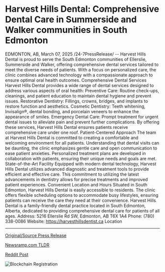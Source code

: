 # Harvest Hills Dental: Comprehensive Dental Care in Summerside and Walker communities in South Edmonton

EDMONTON, AB, March 07, 2025 /24-7PressRelease/ -- Harvest Hills Dental is proud to serve the South Edmonton communities of Ellerslie, Summerside and Walker, offering comprehensive dental services tailored to meet the diverse needs of patients. With a focus on personalized care, the clinic combines advanced technology with a compassionate approach to ensure optimal oral health outcomes.  Comprehensive Dental Services  Harvest Hills Dental provides a wide range of dental services designed to address various aspects of oral health:  Preventive Care: Routine check-ups, cleanings, and patient education to maintain dental hygiene and prevent issues.  Restorative Dentistry: Fillings, crowns, bridges, and implants to restore function and aesthetics.  Cosmetic Dentistry: Teeth whitening, Invisalign®, dental bonding, and porcelain veneers to enhance the appearance of smiles.  Emergency Dental Care: Prompt treatment for urgent dental issues to alleviate pain and prevent further complications.  By offering these services, Harvest Hills Dental ensures patients receive comprehensive care under one roof.  Patient-Centered Approach  The team at Harvest Hills Dental is committed to creating a comfortable and welcoming environment for all patients. Understanding that dental visits can be daunting, the clinic emphasizes gentle care and open communication to ease patient anxieties. Personalized treatment plans are developed in collaboration with patients, ensuring their unique needs and goals are met.  State-of-the-Art Facility  Equipped with modern dental technology, Harvest Hills Dental utilizes advanced diagnostic and treatment tools to provide efficient and effective care. This commitment to utilizing the latest advancements in dentistry allows for precise treatments and improved patient experiences.  Convenient Location and Hours  Situated in South Edmonton, Harvest Hills Dental is easily accessible to residents. The clinic offers flexible scheduling options to accommodate busy lifestyles, ensuring patients can receive the care they need at their convenience.  Harvest Hills Dental is a family-friendly dental practice located in South Edmonton, Alberta, dedicated to providing comprehensive dental care for patients of all ages.  Address: 5216 Ellerslie Rd SW, Edmonton, AB T6X 1A4 Phone: (780) 338-0086 Website: https://harvesthillsdentist.ca Location 

---

[Original/Source Press Release](https://www.24-7pressrelease.com/press-release/520384/harvest-hills-dental-comprehensive-dental-care-in-summerside-and-walker-communities-in-south-edmonton)
                    

[Newsramp.com TLDR](https://newsramp.com/curated-news/harvest-hills-dental-providing-comprehensive-dental-services-in-south-edmonton/475161f6b3fa61707149e37ac5f068e6) 

 



[Reddit Post](https://www.reddit.com/r/HealthCareNewsInfo/comments/1j5isjc/harvest_hills_dental_providing_comprehensive/) 



![Blockchain Registration](https://cdn.newsramp.app/24-7PressRelease/qrcode/253/7/noonTxUa.webp)